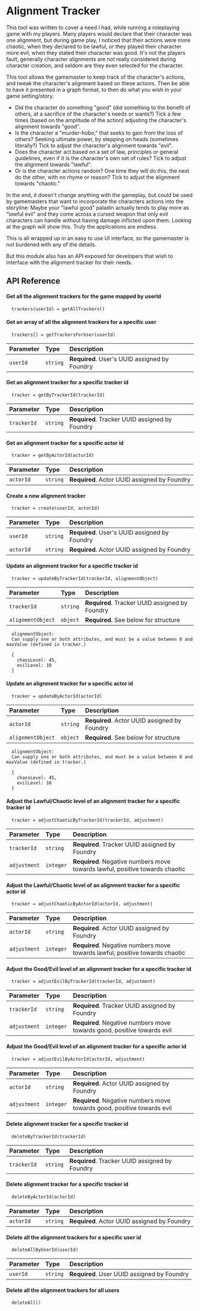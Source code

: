 
# Alignment Tracker

This tool was written to cover a need I had, while running a roleplaying game with my players. Many players would declare that their character was one alignment, but during game play, I noticed that their actions were more chaotic, when they declared to be lawful, or they played their character more evil, when they stated their character was good.  It's not the players fault, generally character alignments are not really considered during character creation, and seldom are they even selected for the character.

This tool allows the gamemaster to keep track of the character's actions, and tweak the character's alignment based on these actions.  Then be able to have it presented in a graph format, to then do what you wish in your game setting/story.

* Did the character do something "good" (did something to the benefit of others, at a sacrifice of the character's needs or wants?) Tick a few times (based on the amplitude of the action) adjusting the character's alignment towards "good".
* Is the character a "murder-hobo," that seeks to gain from the loss of others?  Seeking ultimate power, by stepping on heads (sometimes literally?)  Tick to adjust the character's alignment towards "evil".
* Does the character act based on a set of law, principles or general guidelines, even if it is the character's own set of rules? Tick to adjust the alignment towards "lawful".
* Or is the character actions random?  One time they will do this, the next do the other, with no rhyme or reason? Tick to adjust the alignment towards "chaotic."

In the end, it doesn't change anything with the gameplay, but could be used by gamemasters that want to incorporate the characters actions into the storyline: Maybe your "lawful good" paladin actually tends to play more as "lawful evil" and they come across a cursed weapon that only evil characters can handle without having damage inflicted upon them.  Looking at the graph will show this.  Truly the applications are endless.

This is all wrapped up in an easy to use UI interface, so the gamemaster is not burdened with any of the details. 

But this module also has an API exposed for developers that wish to interface with the alignment tracker for their needs.
## API Reference

#### Get all the alignment trackers for the game mapped by userId

```
  trackers(userId) = getAllTrackers()
```

#### Get an array of all the alignment trackers for a specific user

```
  trackers[] = getTrackersForUser(userId)
```

| Parameter | Type     | Description                                    |
| :-------- | :------- | :--------------------------------------------- |
| `userId`  | `string` | **Required**. User's UUID assigned by Foundry  |

#### Get an alignment tracker for a specific tracker id

```
  tracker = getByTrackerId(trackerId)
```

| Parameter    | Type     | Description                                     |
| :----------- | :------- | :---------------------------------------------- |
| `trackerId`  | `string` | **Required**. Tracker UUID assigned by Foundry  |

#### Get an alignment tracker for a specific actor id

```
  tracker = getByActorId(actorId)
```

| Parameter  | Type     | Description                                   |
| :--------- | :------- | :-------------------------------------------- |
| `actorId`  | `string` | **Required**. Actor UUID assigned by Foundry  |

#### Create a new alignment tracker

```
  tracker = create(userId, actorId)
```

| Parameter  | Type     | Description                                   |
| :--------- | :------- | :-------------------------------------------- |
| `userId`   | `string` | **Required**. User's UUID assigned by Foundry |
| `actorId`  | `string` | **Required**. Actor UUID assigned by Foundry  |

#### Update an alignment tracker for a specific tracker id

```
  tracker = updateByTrackerId(trackerId, alignmentObject)
```

| Parameter          | Type     | Description                                     |
| :----------------- | :------- | :---------------------------------------------- |
| `trackerId`        | `string` | **Required**. Tracker UUID assigned by Foundry  |
| `alignmentObject`  | `object` | **Required**. See below for structure           |

``` 
  alignmentObject: 
  Can supply one or both attributes, and must be a value between 0 and maxValue (defined in tracker.)

  {
    chaosLevel: 45, 
    evilLevel: 10
  }
``` 

#### Update an alignment tracker for a specific actor id

```
  tracker = updateByActorId(actorId)
```

| Parameter          | Type     | Description                                   |
| :----------------- | :------- | :-------------------------------------------- |
| `actorId`          | `string` | **Required**. Actor UUID assigned by Foundry  |
| `alignmentObject`  | `object` | **Required**. See below for structure         |

``` 
  alignmentObject: 
  Can supply one or both attributes, and must be a value between 0 and maxValue (defined in tracker.)

  {
    chaosLevel: 45, 
    evilLevel: 10
  }
``` 

#### Adjust the Lawful/Chaotic level of an alignment tracker for a specific tracker id

```
  tracker = adjustChaoticByTrackerId(trackerId, adjustment)
```

| Parameter     | Type      | Description                                                                  |
| :------------ | :-------- | :--------------------------------------------------------------------------- |
| `trackerId`   | `string`  | **Required**. Tracker UUID assigned by Foundry                               |
| `adjustment`  | `integer` | **Required**. Negative numbers move towards lawful, positive towards chaotic |

#### Adjust the Lawful/Chaotic level of an alignment tracker for a specific actor id

```
  tracker = adjustChaoticByActorId(actorId, adjustment)
```

| Parameter     | Type      | Description                                                                  |
| :------------ | :-------- | :--------------------------------------------------------------------------- |
| `actorId`     | `string`  | **Required**. Actor UUID assigned by Foundry                                 |
| `adjustment`  | `integer` | **Required**. Negative numbers move towards lawful, positive towards chaotic |

#### Adjust the Good/Evil level of an alignment tracker for a specific tracker id

```
  tracker = adjustEvilByTrackerId(trackerId, adjustment)
```

| Parameter     | Type      | Description                                                             |
| :------------ | :-------- | :---------------------------------------------------------------------- |
| `trackerId`   | `string`  | **Required**. Tracker UUID assigned by Foundry                          |
| `adjustment`  | `integer` | **Required**. Negative numbers move towards good, positive towards evil |

#### Adjust the Good/Evil level of an alignment tracker for a specific actor id

```
  tracker = adjustEvilByActorId(actorId, adjustment)
```

| Parameter     | Type      | Description                                                             |
| :------------ | :-------- | :---------------------------------------------------------------------- |
| `actorId`     | `string`  | **Required**. Actor UUID assigned by Foundry                            |
| `adjustment`  | `integer` | **Required**. Negative numbers move towards good, positive towards evil |

#### Delete alignment tracker for a specific tracker id

```
  deleteByTrackerId(trackerId)
```

| Parameter     | Type      | Description                                    |
| :------------ | :-------- | :--------------------------------------------- |
| `trackerId`   | `string`  | **Required**. Tracker UUID assigned by Foundry |

#### Delete alignment tracker for a specific tracker id

```
  deleteByActorId(actorId)
```

| Parameter     | Type      | Description                                   |
| :------------ | :-------- | :-------------------------------------------- |
| `actorId`     | `string`  | **Required**. Actor UUID assigned by Foundry  |

#### Delete all the alignment trackers for a specific user id

```
  deleteAllByUserId(userId)
```

| Parameter     | Type      | Description                                  |
| :------------ | :-------- | :------------------------------------------- |
| `userId`      | `string`  | **Required**. User UUID assigned by Foundry  |

#### Delete all the alignment trackers for all users

```
  deleteAll()
```
